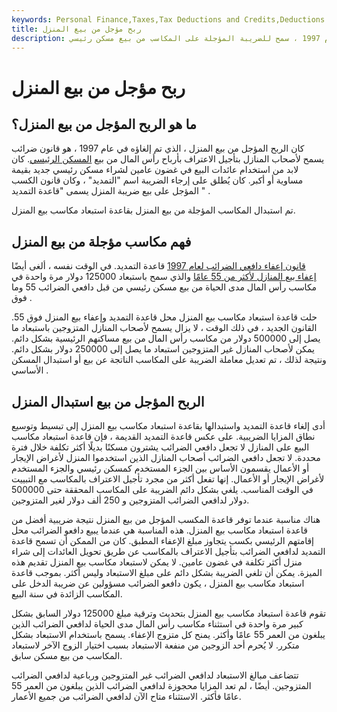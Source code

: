 ```yaml
---
keywords: Personal Finance,Taxes,Tax Deductions and Credits,Deductions and Credits
title: ربح مؤجل من بيع المنزل
description: مكسب مؤجل من بيع المنزل ، تم إلغاؤه في عام 1997 ، سمح للضريبة المؤجلة على المكاسب من بيع مسكن رئيسي.
---
```


# ربح مؤجل من بيع المنزل
## ما هو الربح المؤجل من بيع المنزل؟

كان الربح المؤجل من بيع المنزل ، الذي تم إلغاؤه في عام 1997 ، هو قانون ضرائب يسمح لأصحاب المنازل بتأجيل الاعتراف بأرباح رأس المال من بيع [المسكن الرئيسي](/principalresidence). كان لابد من استخدام عائدات البيع في غضون عامين لشراء مسكن رئيسي جديد بقيمة مساوية أو أكبر. كان يُطلق على إرجاء الضريبة اسم "التمديد" ، وكان قانون الكسب المؤجل على بيع ضريبة المنزل يسمى "قاعدة التمديد " .

تم استبدال المكاسب المؤجلة من بيع المنزل بقاعدة استبعاد مكاسب بيع المنزل.

## فهم مكاسب مؤجلة من بيع المنزل

[قانون إعفاء دافعي الضرائب لعام 1997](/taxpayer-relief-act-of-1997) قاعدة التمديد. في الوقت نفسه ، ألغى أيضًا [إعفاء بيع المنازل لأكثر من 55 عامًا](/over-55-home-sale-exemption) والذي سمح باستبعاد 125000 دولار مرة واحدة في مكاسب رأس المال مدى الحياة من بيع مسكن رئيسي من قبل دافعي الضرائب 55 وما فوق .

حلت قاعدة استبعاد مكاسب بيع المنزل محل قاعدة التمديد وإعفاء بيع المنزل فوق 55. القانون الجديد ، في ذلك الوقت ، لا يزال يسمح لأصحاب المنازل المتزوجين باستبعاد ما يصل إلى 500000 دولار من مكاسب رأس المال من بيع مساكنهم الرئيسية بشكل دائم. يمكن لأصحاب المنازل غير المتزوجين استبعاد ما يصل إلى 250000 دولار بشكل دائم. ونتيجة لذلك ، تم تعديل معاملة الضريبة على المكاسب الناتجة عن بيع أو استبدال المسكن الأساسي .

## الربح المؤجل من بيع استبدال المنزل

أدى إلغاء قاعدة التمديد واستبدالها بقاعدة استبعاد مكاسب بيع المنزل إلى تبسيط وتوسيع نطاق المزايا الضريبية. على عكس قاعدة التمديد القديمة ، فإن قاعدة استبعاد مكاسب البيع على المنازل لا تجعل دافعي الضرائب يشترون مسكنًا بديلًا أكثر تكلفة خلال فترة محددة. لا تجعل دافعي الضرائب أصحاب المنازل الذين استخدموا المنزل لأغراض الإيجار أو الأعمال يقسمون الأساس بين الجزء المستخدم كمسكن رئيسي والجزء المستخدم لأغراض الإيجار أو الأعمال. إنها تفعل أكثر من مجرد تأجيل الاعتراف بالمكاسب مع التبييت في الوقت المناسب. يلغي بشكل دائم الضريبة على المكاسب المحققة حتى 500000 دولار لدافعي الضرائب المتزوجين و 250 ألف دولار لغير المتزوجين.

هناك مناسبة عندما توفر قاعدة المكسب المؤجل من بيع المنزل نتيجة ضريبية أفضل من قاعدة استبعاد مكاسب بيع المنزل. هذه المناسبة هي عندما يبيع دافعو الضرائب محل إقامتهم الرئيسي بكسب يتجاوز مبلغ الإعفاء المطبق. كان من الممكن أن تسمح قاعدة التمديد لدافعي الضرائب بتأجيل الاعتراف بالمكاسب عن طريق تحويل العائدات إلى شراء منزل أكثر تكلفة في غضون عامين. لا يمكن لاستبعاد مكاسب بيع المنزل تقديم هذه الميزة. يمكن أن تلغي الضريبة بشكل دائم على مبلغ الاستبعاد وليس أكثر. بموجب قاعدة استبعاد مكاسب بيع المنزل ، يكون دافعو الضرائب مسؤولين عن ضريبة الدخل على المكاسب الزائدة في سنة البيع.

تقوم قاعدة استبعاد مكاسب بيع المنزل بتحديث وترقية مبلغ 125000 دولار السابق بشكل كبير مرة واحدة في استثناء مكاسب رأس المال مدى الحياة لدافعي الضرائب الذين يبلغون من العمر 55 عامًا وأكثر. يمنح كل متزوج الإعفاء. يسمح باستخدام الاستبعاد بشكل متكرر. لا يُحرم أحد الزوجين من منفعة الاستبعاد بسبب اختيار الزوج الآخر لاستبعاد المكاسب من بيع مسكن سابق.

تتضاعف مبالغ الاستبعاد لدافعي الضرائب غير المتزوجين ورباعية لدافعي الضرائب المتزوجين. أيضًا ، لم تعد المزايا محجوزة لدافعي الضرائب الذين يبلغون من العمر 55 عامًا فأكثر. الاستثناء متاح الآن لدافعي الضرائب من جميع الأعمار.

